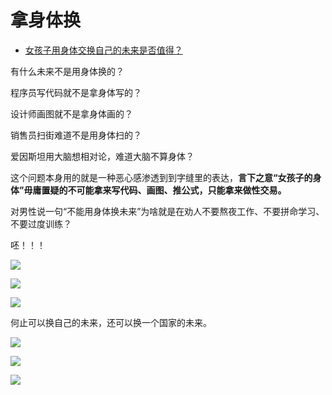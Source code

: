 # 拿身体换

- [女孩子用身体交换自己的未来是否值得？](https://www.zhihu.com/question/437022832/answer/1771941368)


有什么未来不是用身体换的？

程序员写代码就不是拿身体写的？

设计师画图就不是拿身体画的？

销售员扫街难道不是用身体扫的？

爱因斯坦用大脑想相对论，难道大脑不算身体？

这个问题本身用的就是一种恶心感渗透到到字缝里的表达，**言下之意“女孩子的身体”毋庸置疑的不可能拿来写代码、画图、推公式，只能拿来做性交易。**

对男性说一句“不能用身体换未来”为啥就是在劝人不要熬夜工作、不要拼命学习、不要过度训练？

呸！！！

![](https://pic2.zhimg.com/50/v2-b019ad821dba3cabd150c05b4d5ea74b_720w.jpg?source=c8b7c179)


![](https://pica.zhimg.com/50/v2-2c5651b9dad7c8eb2ec61f6da49edce5_720w.jpg?source=c8b7c179)



![](https://pica.zhimg.com/50/v2-41a5d4b75d0e9f3195b5ac7559b32aa3_720w.jpg?source=c8b7c179)

何止可以换自己的未来，还可以换一个国家的未来。

![](https://pic2.zhimg.com/50/v2-d3fbbcb0e3bcb248fda553d8b72ab9b7_720w.jpg?source=c8b7c179)


![](https://pic3.zhimg.com/50/v2-0d000c37a24faa81b3dcf5075b1b51c1_720w.jpg?source=c8b7c179)


![](https://pica.zhimg.com/50/v2-22eee9de99e2a14fb6e77a30ec6a2cab_720w.jpg?source=c8b7c179)

